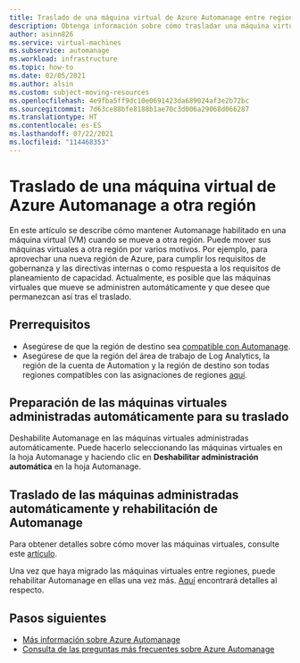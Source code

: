 ```yaml
---
title: Traslado de una máquina virtual de Azure Automanage entre regiones
description: Obtenga información sobre cómo trasladar una máquina virtual administrada automáticamente entre regiones
author: asinn826
ms.service: virtual-machines
ms.subservice: automanage
ms.workload: infrastructure
ms.topic: how-to
ms.date: 02/05/2021
ms.author: alsin
ms.custom: subject-moving-resources
ms.openlocfilehash: 4e9fba5ff9dc10e0691423da689024af3e2b72bc
ms.sourcegitcommit: 7d63ce88bfe8188b1ae70c3d006a29068d066287
ms.translationtype: HT
ms.contentlocale: es-ES
ms.lasthandoff: 07/22/2021
ms.locfileid: "114468353"
---
```

# <a name="move-an-azure-automanage-virtual-machine-to-a-different-region"></a>Traslado de una máquina virtual de Azure Automanage a otra región
En este artículo se describe cómo mantener Automanage habilitado en una máquina virtual (VM) cuando se mueve a otra región. Puede mover sus máquinas virtuales a otra región por varios motivos. Por ejemplo, para aprovechar una nueva región de Azure, para cumplir los requisitos de gobernanza y las directivas internas o como respuesta a los requisitos de planeamiento de capacidad. Actualmente, es posible que las máquinas virtuales que mueve se administren automáticamente y que desee que permanezcan así tras el traslado.

## <a name="prerequisites"></a>Prerrequisitos
* Asegúrese de que la región de destino sea [compatible con Automanage](./automanage-virtual-machines.md#prerequisites).
* Asegúrese de que la región del área de trabajo de Log Analytics, la región de la cuenta de Automation y la región de destino son todas regiones compatibles con las asignaciones de regiones [aquí](../automation/how-to/region-mappings.md).

## <a name="prepare-your-automanaged-vms-for-moving"></a>Preparación de las máquinas virtuales administradas automáticamente para su traslado
Deshabilite Automanage en las máquinas virtuales administradas automáticamente. Puede hacerlo seleccionando las máquinas virtuales en la hoja Automanage y haciendo clic en **Deshabilitar administración automática** en la hoja Automanage.

## <a name="move-your-automanaged-vms-and-re-enable-automanage"></a>Traslado de las máquinas administradas automáticamente y rehabilitación de Automanage
Para obtener detalles sobre cómo mover las máquinas virtuales, consulte este [artículo](../resource-mover/tutorial-move-region-virtual-machines.md).

Una vez que haya migrado las máquinas virtuales entre regiones, puede rehabilitar Automanage en ellas una vez más. [Aquí](./automanage-virtual-machines.md#enabling-automanage-for-vms-in-azure-portal) encontrará detalles al respecto.

## <a name="next-steps"></a>Pasos siguientes
* [Más información sobre Azure Automanage](./automanage-virtual-machines.md)
* [Consulta de las preguntas más frecuentes sobre Azure Automanage](./faq.yml)